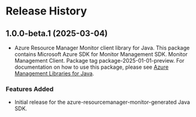 # Release History

## 1.0.0-beta.1 (2025-03-04)

- Azure Resource Manager Monitor client library for Java. This package contains Microsoft Azure SDK for Monitor Management SDK. Monitor Management Client. Package tag package-2025-01-01-preview. For documentation on how to use this package, please see [Azure Management Libraries for Java](https://aka.ms/azsdk/java/mgmt).
### Features Added

- Initial release for the azure-resourcemanager-monitor-generated Java SDK.
